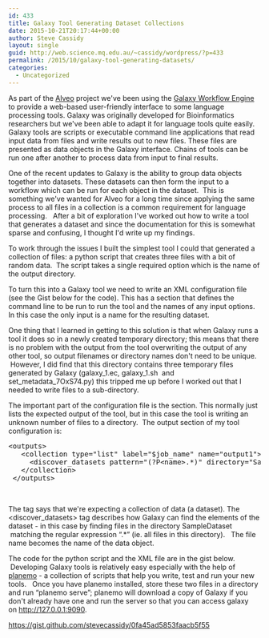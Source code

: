 ```yaml
---
id: 433
title: Galaxy Tool Generating Dataset Collections
date: 2015-10-21T20:17:44+00:00
author: Steve Cassidy
layout: single
guid: http://web.science.mq.edu.au/~cassidy/wordpress/?p=433
permalink: /2015/10/galaxy-tool-generating-datasets/
categories:
  - Uncategorized
---
```

As part of the [Alveo](http://alveo.edu.au/) project we've been using the [Galaxy Workflow Engine](http://galaxyproject.org/) to provide a web-based user-friendly interface to some language processing tools. Galaxy was originally developed for Bioinformatics researchers but we've been able to adapt it for language tools quite easily. Galaxy tools are scripts or executable command line applications that read input data from files and write results out to new files. These files are presented as data objects in the Galaxy interface. Chains of tools can be run one after another to process data from input to final results.

One of the recent updates to Galaxy is the ability to group data objects together into datasets. These datasets can then form the input to a workflow which can be run for each object in the dataset.  This is something we've wanted for Alveo for a long time since applying the same process to all files in a collection is a common requirement for language processing.   After a bit of exploration I've worked out how to write a tool that generates a dataset and since the documentation for this is somewhat sparse and confusing, I thought I'd write up my findings.

<!--more-->

To work through the issues I built the simplest tool I could that generated a collection of files: a python script that creates three files with a bit of random data.  The script takes a single required option which is the name of the output directory.

To turn this into a Galaxy tool we need to write an XML configuration file (see the Gist below for the code). This has a section that defines the command line to be run to run the tool and the names of any input options. In this case the only input is a name for the resulting dataset.

One thing that I learned in getting to this solution is that when Galaxy runs a tool it does so in a newly created temporary directory; this means that there is no problem with the output from the tool overwriting the output of any other tool, so output filenames or directory names don't need to be unique.  However, I did find that this directory contains three temporary files generated by Galaxy (galaxy\_1.ec, galaxy\_1.sh  and set\_metadata\_7OxS74.py) this tripped me up before I worked out that I needed to write files to a sub-directory.

The important part of the configuration file is the <outputs> section. This normally just lists the expected output of the tool, but in this case the tool is writing an unknown number of files to a directory.  The output section of my tool configuration is:

<pre>&lt;outputs&gt;
   &lt;collection type="list" label="$job_name" name="output1"&gt;
     &lt;discover_datasets pattern="(?P&lt;name&gt;.*)" directory="SampleDataset" /&gt;
   &lt;/collection&gt;
 &lt;/outputs&gt;</pre>

&nbsp;

The <collection> tag says that we're expecting a collection of data (a dataset). The <discover_datasets> tag describes how Galaxy can find the elements of the dataset - in this case by finding files in the directory SampleDataset  matching the regular expression &#8220;.*&#8221; (ie. all files in this directory).   The file name becomes the name of the data object.

The code for the python script and the XML file are in the gist below.  Developing Galaxy tools is relatively easy especially with the help of [planemo](http://planemo.readthedocs.org/en/latest/) - a collection of scripts that help you write, test and run your new tools.   Once you have planemo installed, store these two files in a directory and run &#8220;planemo serve&#8221;; planemo will download a copy of Galaxy if you don't already have one and run the server so that you can access galaxy on http://127.0.0.1:9090.

https://gist.github.com/stevecassidy/0fa45ad5853faacb5f55

&nbsp;
